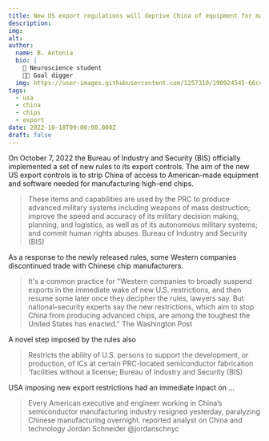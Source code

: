 ```yaml
---
title: New US export regulations will deprive China of equipment for manufacturing high-end chips 
description: 
img: 
alt: 
author: 
  name: B. Antonia
  bio: |
    🧠 Neuroscience student
    🦸🏼 Goal digger
  img: https://user-images.githubusercontent.com/1257310/190924545-66cd79f4-445a-41d5-9cd4-f29d00d3619c.jpg
tags:
  - usa
  - china
  - chips
  - export
date: 2022-10-18T09:00:00.000Z
draft: false
---
```


On October 7, 2022 the Bureau of Industry and Security (BIS) officially implemented a set of new rules to its export controls. The aim of the new US export controls is to strip China of access to American-made equipment and software needed for manufacturing high-end chips. 

>  These items and capabilities are used by the PRC to produce advanced military
systems including weapons of mass destruction; improve the speed and accuracy of its military
decision making, planning, and logistics, as well as of its autonomous military systems; and
commit human rights abuses.
Bureau of Industry and Security (BIS)

As a response to the newly released rules, some Western companies discontinued trade with Chinese chip manufacturers. 

>It's a common practice for "Western companies to broadly suspend exports in the immediate wake of new U.S. restrictions, and then resume some later once they decipher the rules, lawyers say. But national-security experts say the new restrictions, which aim to stop China from producing advanced chips, are among the toughest the United States has enacted." 
The Washington Post

A novel step imposed by the rules also

> Restricts the ability of U.S. persons to support the development, or production, of ICs at certain PRC-located semiconductor fabrication 'facilities without a license;
Bureau of Industry and Security (BIS)

USA imposing new export restrictions had an immediate inpact on ...

> Every American executive and engineer working in China’s semiconductor manufacturing industry resigned yesterday, paralyzing Chinese manufacturing overnight. reported analyst on China and technology Jordan Schneider @jordanschnyc

